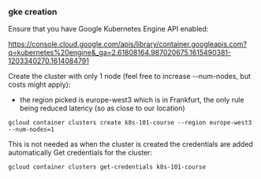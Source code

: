 ### gke creation

Ensure that you have Google Kubernetes Engine API enabled:

https://console.cloud.google.com/apis/library/container.googleapis.com?q=kubernetes%20engine&_ga=2.61808164.987020675.1615490381-1203340270.1614084791



Create the cluster with only 1 node (feel free to increase --num-nodes, but costs might apply):
- the region picked is europe-west3 which is in Frankfurt, the only rule being reduced latency (so as close to our location)

`gcloud container clusters create k8s-101-course --region europe-west3 --num-nodes=1`


This is not needed as when the cluster is created the credentials are added automatically
Get credentials for the cluster:

`gcloud container clusters get-credentials k8s-101-course`